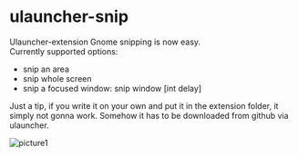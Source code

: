 # ulauncher-snip
Ulauncher-extension
Gnome snipping is now easy.  
Currently supported options:
- snip an area
- snip whole screen
- snip a focused window: snip window [int delay]

Just a tip, if you write it on your own and put it in the extension folder, it simply not gonna work. Somehow it has to be downloaded from github via ulauncher.

![picture1](https://user-images.githubusercontent.com/33674169/47446636-3e2b1800-d7ee-11e8-94a8-1c7c7880e758.png)
